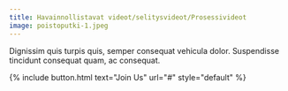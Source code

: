 ```yaml
---
title: Havainnollistavat videot/selitysvideot/Prosessivideot
image: poistoputki-1.jpeg
---
```


Dignissim quis turpis quis, semper consequat vehicula dolor. Suspendisse tincidunt consequat quam, ac consequat.

{% include button.html text="Join Us" url="#" style="default" %}
